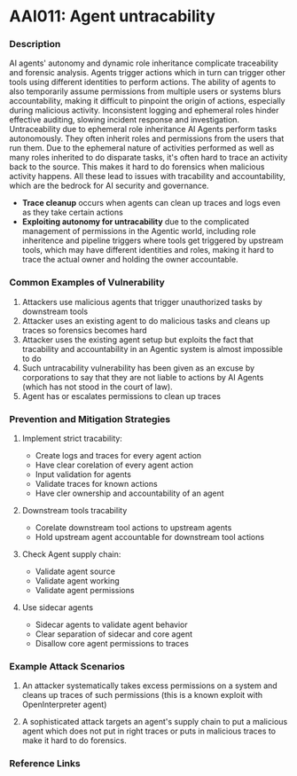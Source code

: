 # AAI011: Agent untracability

### Description

AI agents' autonomy and dynamic role inheritance complicate traceability and forensic analysis. Agents trigger actions which in turn can trigger other tools using different identities to perform actions. The ability of agents to also temporarily assume permissions from multiple users or systems blurs accountability, making it difficult to pinpoint the origin of actions, especially during malicious activity. Inconsistent logging and ephemeral roles hinder effective auditing, slowing incident response and investigation. Untraceability due to ephemeral role inheritance AI Agents perform tasks autonomously. They often inherit roles and permissions from the users that run them. Due to the ephemeral nature of activities performed as well as many roles inherited to do disparate tasks, it's often hard to trace an activity back to the source. This makes it hard to do forensics when malicious activity happens. All these lead to issues with tracability and accountability, which are the bedrock for AI security and governance.

* **Trace cleanup** occurs when agents can clean up traces and logs even as they take certain actions
* **Exploiting autonomy for untracability** due to the complicated management of permissions in the Agentic world, including role inheritence and pipeline triggers where tools get triggered by upstream tools, which may have different identities and roles, making it hard to trace the actual owner and holding the owner accountable.

### Common Examples of Vulnerability

1. Attackers use malicious agents that trigger unauthorized tasks by downstream tools
2. Attacker uses an existing agent to do malicious tasks and cleans up traces so forensics becomes hard
3. Attacker uses the existing agent setup but exploits the fact that tracability and accountability in an Agentic system is almost impossible to do
4. Such untracability vulnerability has been given as an excuse by corporations to say that they are not liable to actions by AI Agents (which has not stood in the court of law).
5. Agent has or escalates permissions to clean up traces

### Prevention and Mitigation Strategies

1. Implement strict tracability:
   - Create logs and traces for every agent action
   - Have clear corelation of every agent action
   - Input validation for agents
   - Validate traces for known actions
   - Have cler ownership and accountability of an agent

2. Downstream tools tracability
   - Corelate downstream tool actions to upstream agents 
   - Hold upstream agent accountable for downstream tool actions

3. Check Agent supply chain:
   - Validate agent source
   - Validate agent working
   - Validate agent permissions

4. Use sidecar agents
   - Sidecar agents to validate agent behavior
   - Clear separation of sidecar and core agent
   - Disallow core agent permissions to traces

### Example Attack Scenarios

1. An attacker systematically takes excess permissions on a system and cleans up traces of such permissions (this is a known exploit with OpenInterpreter agent)

2. A sophisticated attack targets an agent's supply chain to put a malicious agent which does not put in right traces or puts in malicious traces to make it hard to do forensics.

### Reference Links

